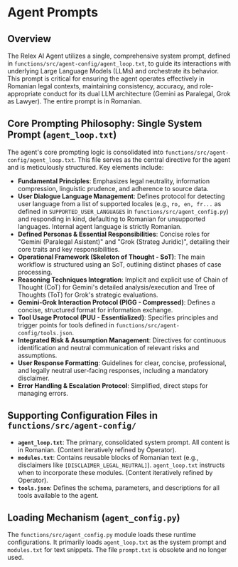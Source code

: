 # Agent Prompts

## Overview

The Relex AI Agent utilizes a single, comprehensive system prompt, defined in `functions/src/agent-config/agent_loop.txt`, to guide its interactions with underlying Large Language Models (LLMs) and orchestrate its behavior. This prompt is critical for ensuring the agent operates effectively in Romanian legal contexts, maintaining consistency, accuracy, and role-appropriate conduct for its dual LLM architecture (Gemini as Paralegal, Grok as Lawyer). The entire prompt is in Romanian.

## Core Prompting Philosophy: Single System Prompt (`agent_loop.txt`)

The agent's core prompting logic is consolidated into `functions/src/agent-config/agent_loop.txt`. This file serves as the central directive for the agent and is meticulously structured. Key elements include:

* **Fundamental Principles**: Emphasizes legal neutrality, information compression, linguistic prudence, and adherence to source data.
* **User Dialogue Language Management**: Defines protocol for detecting user language from a list of supported locales (e.g., `ro, en, fr...` as defined in `SUPPORTED_USER_LANGUAGES` in `functions/src/agent_config.py`) and responding in kind, defaulting to Romanian for unsupported languages. Internal agent language is strictly Romanian.
* **Defined Personas & Essential Responsibilities**: Concise roles for "Gemini (Paralegal Asistent)" and "Grok (Strateg Juridic)", detailing their core traits and key responsibilities.
* **Operational Framework (Skeleton of Thought - SoT)**: The main workflow is structured using an SoT, outlining distinct phases of case processing.
* **Reasoning Techniques Integration**: Implicit and explicit use of Chain of Thought (CoT) for Gemini's detailed analysis/execution and Tree of Thoughts (ToT) for Grok's strategic evaluations.
* **Gemini-Grok Interaction Protocol (PIGG - Compressed)**: Defines a concise, structured format for information exchange.
* **Tool Usage Protocol (PUU - Essentialized)**: Specifies principles and trigger points for tools defined in `functions/src/agent-config/tools.json`.
* **Integrated Risk & Assumption Management**: Directives for continuous identification and neutral communication of relevant risks and assumptions.
* **User Response Formatting**: Guidelines for clear, concise, professional, and legally neutral user-facing responses, including a mandatory disclaimer.
* **Error Handling & Escalation Protocol**: Simplified, direct steps for managing errors.

## Supporting Configuration Files in `functions/src/agent-config/`

* **`agent_loop.txt`**: The primary, consolidated system prompt. All content is in Romanian. (Content iteratively refined by Operator).
* **`modules.txt`**: Contains reusable blocks of Romanian text (e.g., disclaimers like `[DISCLAIMER_LEGAL_NEUTRAL]`). `agent_loop.txt` instructs when to incorporate these modules. (Content iteratively refined by Operator).
* **`tools.json`**: Defines the schema, parameters, and descriptions for all tools available to the agent.

## Loading Mechanism (`agent_config.py`)

The `functions/src/agent_config.py` module loads these runtime configurations. It primarily loads `agent_loop.txt` as the system prompt and `modules.txt` for text snippets. The file `prompt.txt` is obsolete and no longer used.